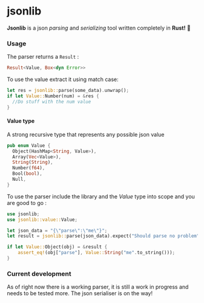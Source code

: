 # jsonlib

__Jsonlib__ is a json _parsing_ and _serializing_ tool written completely in __Rust!__ 🦀  

### Usage
The parser returns a `Result` :
```rs 
Result<Value, Box<dyn Error>>
```
To use the value extract it using match case:  
```rs
let res = jsonlib::parse(some_data).unwrap();
if let Value::Number(num) = &res {
  //Do stuff with the num value
}
```

#### Value type

A strong recursive type that represents any possible json value

```rs
pub enum Value {
  Object(HashMap<String, Value>),
  Array(Vec<Value>),
  String(String),
  Number(f64),
  Bool(bool),  
  Null,
}

```

To use the parser include the library and the _Value_ type into scope and you are good to go :  
```rs
use jsonlib;
use jsonlib::value::Value;

let json_data = "{\"parse\":\"me\"}";
let result = jsonlib::parse(json_data).expect("Should parse no problem");

if let Value::Object(obj) = &result {
    assert_eq!(obj["parse"], Value::String("me".to_string()));
}

```



### Current development

As of right now there is a working parser, it is still a work in progress and needs to be tested more. The json serialiser is on the way!

